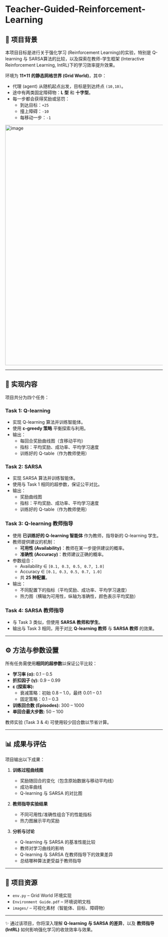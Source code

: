 # Teacher-Guided-Reinforcement-Learning

## 📖 项目背景
本项目目标是进行关于强化学习 (Reinforcement Learning)的实验，特别是 Q-learning 与 SARSA算法的比较，以及探索在教师-学生框架 (Interactive Reinforcement Learning, IntRL)下的学习效率提升效果。

环境为 **11×11 的静态网格世界 (Grid World)**，其中：
- 代理 (agent) 从随机起点出发，目标是到达终点 `(10,10)`。
- 途中有两类固定障碍物：**L 型** 和 **十字型**。
- 每一步都会获得奖励或惩罚：
  - 到达目标：`+25`
  - 撞上障碍：`-10`
  - 每移动一步：`-1`
<img width="1273" height="769" alt="image" src="https://github.com/user-attachments/assets/788382f8-1ea9-4e01-913f-14110a6c948e" />

---

## 🎯 实现内容
项目共分为四个任务：

### **Task 1: Q-learning**
- 实现 Q-learning 算法并训练智能体。
- 使用 **ε-greedy 策略** 平衡探索与利用。
- 输出：
  - 每回合奖励曲线图（含移动平均）
  - 指标：平均奖励、成功率、平均学习速度
  - 训练好的 Q-table（作为教师使用）

### **Task 2: SARSA**
- 实现 SARSA 算法并训练智能体。
- 使用与 Task 1 相同的超参数，保证公平对比。
- 输出：
  - 奖励曲线图
  - 指标：平均奖励、成功率、平均学习速度
  - 训练好的 Q-table（作为教师使用）

### **Task 3: Q-learning 教师指导**
- 使用 **已训练好的 Q-learning 智能体** 作为教师，指导新的 Q-learning 学生。
- 教师提供建议的机制：
  - **可用性 (Availability)**：教师在某一步提供建议的概率。
  - **准确性 (Accuracy)**：教师建议正确的概率。
- 参数组合：
  - Availability ∈ `[0.1, 0.3, 0.5, 0.7, 1.0]`
  - Accuracy ∈ `[0.1, 0.3, 0.5, 0.7, 1.0]`
  - 共 **25 种配置**。
- 输出：
  - 不同配置下的指标（平均奖励、成功率、平均学习速度）
  - 热力图（横轴为可用性，纵轴为准确性，颜色表示平均奖励）

### **Task 4: SARSA 教师指导**
- 与 Task 3 类似，但使用 **SARSA 教师和学生**。
- 输出与 Task 3 相同，用于对比 **Q-learning 教师** 与 **SARSA 教师** 的效果。

---

## ⚙️ 方法与参数设置
所有任务需使用**相同的超参数**以保证公平比较：

- **学习率 (α):** 0.1 – 0.5  
- **折扣因子 (γ):** 0.9 – 0.99  
- **ε (探索率):**  
  - 衰减策略：初始 0.8 – 1.0，最终 0.01 – 0.1  
  - 固定策略：0.1 – 0.3  
- **训练回合数 (Episodes):** 300 – 1000  
- **单回合最大步数:** 50 – 100  

教师实验 (Task 3 & 4) 可使用较少回合数以节省计算。

---

## 📊 成果与评估
项目输出以下成果：

1. **训练过程曲线图**
   - 奖励随回合的变化（包含原始数据与移动平均线）
   - 成功率曲线
   - Q-learning 与 SARSA 的对比图

2. **教师指导实验结果**
   - 不同可用性/准确性组合下的性能指标
   - 热力图展示平均奖励

3. **分析与讨论**
   - Q-learning 与 SARSA 的基准性能比较
   - 教师对学习曲线的影响
   - Q-learning 与 SARSA 在教师指导下的效果差异
   - 总结哪种算法更受益于教师指导

---


## 🚀 项目资源
- `env.py` – Grid World 环境实现  
- `Environment Guide.pdf` – 环境说明文档  
- `images/` – 可视化素材（智能体、目标、障碍物）  

---




✨ 通过该项目，你将深入理解 **Q-learning 与 SARSA 的差异**，以及 **教师指导 (IntRL)** 如何影响强化学习的收敛效率与效果。
